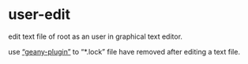 # user-edit
edit text file of root as an user in graphical text editor.

use [“geany-plugin”](https://github.com/overcq/geany-plugin) to “*.lock” file have removed after editing a text file.
